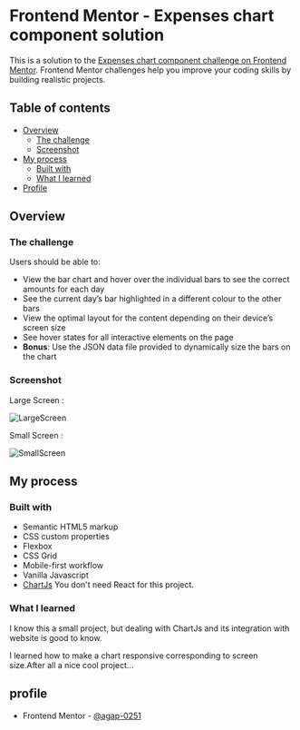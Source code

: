 # Frontend Mentor - Expenses chart component solution

This is a solution to the [Expenses chart component challenge on Frontend Mentor](https://www.frontendmentor.io/challenges/expenses-chart-component-e7yJBUdjwt). Frontend Mentor challenges help you improve your coding skills by building realistic projects. 

## Table of contents

- [Overview](#overview)
  - [The challenge](#the-challenge)
  - [Screenshot](#screenshot)
- [My process](#my-process)
  - [Built with](#built-with)
  - [What I learned](#what-i-learned)
- [Profile](#profile)


## Overview

### The challenge

Users should be able to:

- View the bar chart and hover over the individual bars to see the correct amounts for each day
- See the current day’s bar highlighted in a different colour to the other bars
- View the optimal layout for the content depending on their device’s screen size
- See hover states for all interactive elements on the page
- **Bonus**: Use the JSON data file provided to dynamically size the bars on the chart

### Screenshot
Large Screen :

![LargeScreen](https://user-images.githubusercontent.com/121557455/224733279-4a923820-1fc5-4582-a1dd-d93206aa45c4.png)

Small Screen :

![SmallScreen](https://user-images.githubusercontent.com/121557455/224733781-239dfed8-e973-499c-b609-af8daa55157d.png)

## My process

### Built with

- Semantic HTML5 markup
- CSS custom properties
- Flexbox
- CSS Grid
- Mobile-first workflow
- Vanilla Javascript
- [ChartJs](https://www.chartjs.org)
You don't need React for this project.

### What I learned

I know this a small project, but dealing with ChartJs and its integration with website is good to know.

I learned how to make a chart responsive corresponding to screen size.After all a nice cool project...


## profile
- Frontend Mentor - [@agap-0251](https://www.frontendmentor.io/profile/agap-0251)


